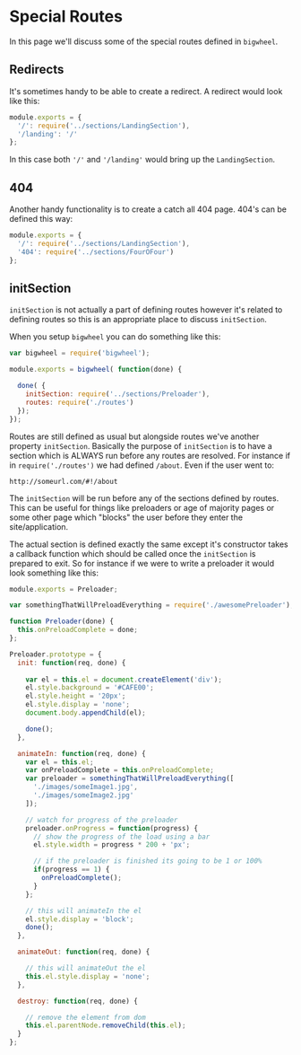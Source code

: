 # Special Routes

In this page we'll discuss some of the special routes defined in `bigwheel`.

## Redirects

It's sometimes handy to be able to create a redirect. A redirect would look like this:
```javascript
module.exports = {
  '/': require('../sections/LandingSection'),
  '/landing': '/'
};
```

In this case both `'/'` and `'/landing'` would bring up the `LandingSection`.

## 404

Another handy functionality is to create a catch all 404 page. 404's can be defined this way:
```javascript
module.exports = {
  '/': require('../sections/LandingSection'),
  '404': require('../sections/FourOFour')
};
```

## initSection

`initSection` is not actually a part of defining routes however it's related to defining routes so this is an appropriate place to discuss `initSection`.

When you setup `bigwheel` you can do something like this:
```javascript
var bigwheel = require('bigwheel');

module.exports = bigwheel( function(done) {

  done( {
    initSection: require('../sections/Preloader'),
    routes: require('./routes')
  });
});
```

Routes are still defined as usual but alongside routes we've another property `initSection`. Basically the purpose of `initSection` is to have a section which is ALWAYS run before any routes are resolved. For instance if in `require('./routes')` we had defined `/about`. Even if the user went to:
```
http://someurl.com/#!/about
```
The `initSection` will be run before any of the sections defined by routes. This can be useful for things like preloaders or age of majority pages or some other page which "blocks" the user before they enter the site/application.

The actual section is defined exactly the same except it's constructor takes a callback function which should be called once the `initSection` is prepared to exit. So for instance if we were to write a preloader it would look something like this:
```javascript
module.exports = Preloader;

var somethingThatWillPreloadEverything = require('./awesomePreloader');

function Preloader(done) {
  this.onPreloadComplete = done;
};

Preloader.prototype = {
  init: function(req, done) {
    
    var el = this.el = document.createElement('div');
    el.style.background = '#CAFE00';
    el.style.height = '20px';
    el.style.display = 'none';
    document.body.appendChild(el);

    done();
  },

  animateIn: function(req, done) {
    var el = this.el;
    var onPreloadComplete = this.onPreloadComplete;
    var preloader = somethingThatWillPreloadEverything([
      './images/someImage1.jpg',
      './images/someImage2.jpg'
    ]);

    // watch for progress of the preloader
    preloader.onProgress = function(progress) {
      // show the progress of the load using a bar
      el.style.width = progress * 200 + 'px';

      // if the preloader is finished its going to be 1 or 100%
      if(progress == 1) {
        onPreloadComplete();
      }
    };

    // this will animateIn the el
    el.style.display = 'block';
    done();
  },

  animateOut: function(req, done) {

    // this will animateOut the el
    this.el.style.display = 'none';
  },

  destroy: function(req, done) {

    // remove the element from dom
    this.el.parentNode.removeChild(this.el);
  }
};
```